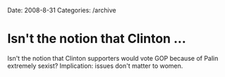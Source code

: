 Date: 2008-8-31
Categories: /archive

# Isn't the notion that Clinton ...

Isn't the notion that Clinton supporters would vote GOP because of Palin extremely sexist? Implication: issues don't matter to women.
